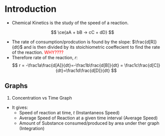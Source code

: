 # Introduction
- Chemical Kinetics is the study of the speed of a reaction.

$$
\ce{aA + bB -> cC + dD}
$$

- The rate of consumption/prodcution is found by the slope: $\frac{d[R]}{dt}$ and is then divided by its stoichiometric coeffecient to find the rate of the reaction. <font color=red> WHY????</font>
- Therefore rate of the reaction, $r$:
$$
r = -\frac1a\frac{d[A]}{dt}=-\frac1b\frac{d[B]}{dt} = \frac1c\frac{d[C]}{dt}=\frac1d\frac{d[D]}{dt}
$$
## Graphs
1) Concentration vs Time Graph
- It gives:
	- Speed of reaction at time, $t$ (Instantaneos Speed)
	- Average Speed of Reaction at a given time interval (Average Speed)
	- Amount of Substance consumed/produced by area under ther graph (Integration)